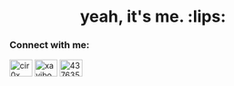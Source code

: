 <h1 align="center">yeah, it's me. :lips:</h1>






<h3 align="left">Connect with me:</h3>
<p align="left">
<a href="https://www.behance.net/cir0x" target="blank"><img align="center" src="https://raw.githubusercontent.com/rahuldkjain/github-profile-readme-generator/master/src/images/icons/Social/behance.svg" alt="cir0x" height="30" width="40" /></a>
<a href="https://www.youtube.com/channel/UC-qCXsLRQrgLoLxOP6OuY1g" target="blank"><img align="center" src="https://raw.githubusercontent.com/rahuldkjain/github-profile-readme-generator/master/src/images/icons/Social/youtube.svg" alt="xayibogantr" height="30" width="40" /></a>
<a href="https://discord.com/users/437635905537179660" target="blank"><img align="center" src="https://raw.githubusercontent.com/rahuldkjain/github-profile-readme-generator/master/src/images/icons/Social/discord.svg" alt="437635905537179660" height="30" width="40" /></a>
</p>
